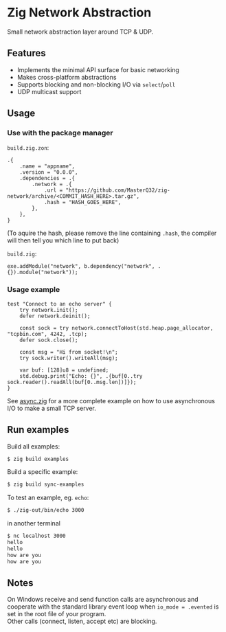 # Zig Network Abstraction

Small network abstraction layer around TCP & UDP.

## Features
- Implements the minimal API surface for basic networking
- Makes cross-platform abstractions
- Supports blocking and non-blocking I/O via `select`/`poll`
- UDP multicast support

## Usage

### Use with the package manager

`build.zig.zon`:
```zig
.{
    .name = "appname",
    .version = "0.0.0",
    .dependencies = .{
        .network = .{
            .url = "https://github.com/MasterQ32/zig-network/archive/<COMMIT_HASH_HERE>.tar.gz",
            .hash = "HASH_GOES_HERE",
        },
    },
}
```
(To aquire the hash, please remove the line containing `.hash`, the compiler will then tell you which line to put back)

`build.zig`:
```zig
exe.addModule("network", b.dependency("network", .{}).module("network"));
```

### Usage example

```zig
test "Connect to an echo server" {
    try network.init();
    defer network.deinit();

    const sock = try network.connectToHost(std.heap.page_allocator, "tcpbin.com", 4242, .tcp);
    defer sock.close();

    const msg = "Hi from socket!\n";
    try sock.writer().writeAll(msg);

    var buf: [128]u8 = undefined;
    std.debug.print("Echo: {}", .{buf[0..try sock.reader().readAll(buf[0..msg.len])]});
}
```

See [async.zig](examples/async.zig) for a more complete example on how to use asynchronous I/O to make a small TCP server.

## Run examples

Build all examples:

```bash
$ zig build examples
```

Build a specific example:

```bash
$ zig build sync-examples
```

To test an example, eg. `echo`:

```bash
$ ./zig-out/bin/echo 3000
``` 

in another terminal

```bash
$ nc localhost 3000
hello
hello
how are you
how are you
```

## Notes
On Windows receive and send function calls are asynchronous and cooperate with the standard library event loop
when `io_mode = .evented` is set in the root file of your program.  
Other calls (connect, listen, accept etc) are blocking.  
